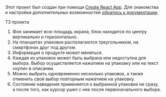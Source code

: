 Этот проект был создан при помощи
[Create React App](https://github.com/facebook/create-react-app). Для знакомства
и настройки дополнительных возможностей
[обратись к документации](https://facebook.github.io/create-react-app/docs/getting-started).

ТЗ проекта

1. Фон занимает всю площадь экрана, блок находится по центру вертикально и 
горизонтально. 
2. На планшетах упаковки располагаются треугольником, на смартфонах друг под 
другом. 
3. Информация о продукте может меняться. 
4. Каждая из упаковок может быть выбрана или недоступна для выбора. Выбор 
осуществляется нажатием на упаковку или на текст «купи» в описании. 
5. Можно выбрать одновременно несколько упаковок, а также отменить свой 
выбор повторным нажатием на упаковку. 
6. Состояние наведения применяется к выбранной упаковке не сразу, а после того, 
как курсор ушел с нее после первоначального выбора.
